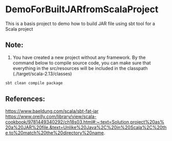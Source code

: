 # DemoForBuiltJARfromScalaProject
This is a basis project to demo how to build JAR file using sbt tool for a Scala project

## Note:
1. You have created a new project without any framework. 
By the command below to compile source code, you can make sure that everything in the src/resources will be included 
in the classpath (./target/scala-2.13/classes)

```bash
sbt clean compile package
```

## References:
https://www.baeldung.com/scala/sbt-fat-jar
https://www.oreilly.com/library/view/scala-cookbook/9781449340292/ch18s03.html#:~:text=Solution,project%20as%20a%20JAR%20file.&text=Unlike%20Java%2C%20in%20Scala%2C%20the,to%20match%20the%20directory%20name.
